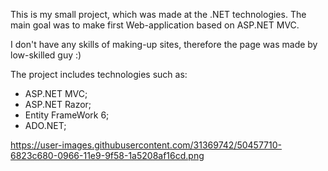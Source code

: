 This is my small project, which was made at the .NET technologies.
The main goal was to make first Web-application based on ASP.NET MVC.

I don't have any skills of making-up sites, therefore the page was made by low-skilled guy :)

The project includes technologies such as:
  - ASP.NET MVC;
  - ASP.NET Razor;
  - Entity FrameWork 6;
  - ADO.NET;

https://user-images.githubusercontent.com/31369742/50457710-6823c680-0966-11e9-9f58-1a5208af16cd.png
